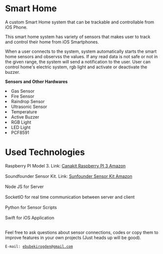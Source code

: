 # Smart Home

  
  A custom Smart Home system that can be trackable and controllable from iOS Phone.
  
  This smart home system has variety of sensors that makes user to track and control their home from iOS Smartphones.
  
  When a user connects to the system, system automatically starts the smart home sensors and observss the values. If any read data is not safe or not in the given range, the system will send a notification to the user. User can control home's electric system, rgb light and activate or deactivate the buzzer. 
  
  <b> Sensors and Other Hardwares</b>
  
  <li>Gas Sensor</li>
  <li>Fire Sensor</li>
  <li>Raindrop Sensor</li>
  <li>Ultrasonic Sensor</li>
  <li>Temperature</li>
  <li>Active Buzzer</li>
  <li>RGB Light</li>
  <li>LED Light</li>
  <li>PCF8591</li>
  
  
  
  # Used Technologies
  <summary>Raspberry PI Model 3. Link: <a href="https://www.amazon.com/gp/product/B01C6Q4GLE/ref=oh_aui_detailpage_o09_s00?ie=UTF8&psc=1">Canakit Raspberry PI 3 Amazon</a></summary><br>
<summary>Soundfounder Sensor Kit. Link: <a href="https://www.amazon.com/gp/product/B014PF05ZA/ref=oh_aui_detailpage_o00_s00?ie=UTF8&psc=1">Sunfounder Sensor Kit Amazon</a></summary><br>
<summary>Node JS for Server</summary><br>
<summary>SocketIO for real time communication between server and client</summary><br>
<summary>Python for Sensor Scripts</summary><br>
<summary>Swift for iOS Application</summary><br>

  
  Feel free to ask questions about sensor connections, codes or copy them to improve features in your own projects (Just heads up will be good).
  
  <code>E-mail: ebubekirogden@gmail.com</code>
  
  
